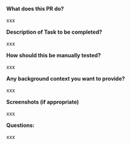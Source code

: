 **What does this PR do?**

xxx

**Description of Task to be completed?**

xxx

**How should this be manually tested?**

xxx

**Any background context you want to provide?**

xxx

**Screenshots (if appropriate)**

xxx

**Questions:**

xxx
